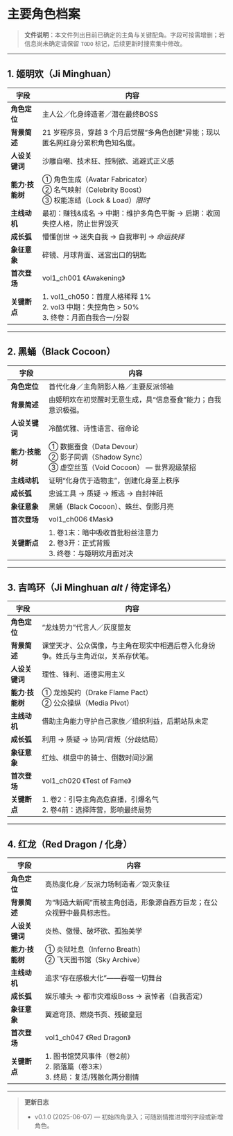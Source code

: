 # 主要角色档案

> **文件说明**：本文件列出目前已确定的主角与关键配角。字段可按需增删；若信息尚未确定请保留 `TODO` 标记，后续更新时搜索集中修改。

---

## 1. 姬明欢（Ji Minghuan）

| 字段         | 内容                                                                              |
| ---------- | ------------------------------------------------------------------------------- |
| **角色定位**   | 主人公／化身缔造者／潜在最终BOSS                                                              |
| **背景简述**   | 21 岁程序员，穿越 3 个月后觉醒“多角色创建”异能；现以匿名网红身分累积角色知名度。                                    |
| **人设关键词**  | 沙雕自嘲、技术狂、控制欲、逃避式正义感                                                             |
| **能力·技能树** | ① 角色生成（Avatar Fabricator）<br>② 名气映射（Celebrity Boost）<br>③ 权能冻结（Lock & Load）*限时* |
| **主线动机**   | 最初：赚钱&成名 → 中期：维护多角色平衡 → 后期：收回失控人格，防止世界毁灭                                        |
| **成长弧**    | 懵懂创世 → 迷失自我 → 自我审判 → *命运抉择*                                                     |
| **象征意象**   | 碎镜、月球背面、迷宫出口的钥匙                                                                 |
| **首次登场**   | vol1\_ch001 《Awakening》                                                         |
| **关键断点**   | 1. vol1\_ch050：首度人格稀释 1%<br>2. vol3 中期：失控角色 > 50%<br>3. 终卷：月面自我合一/分裂            |

---

## 2. 黑蛹（Black Cocoon）

| 字段         | 内容                                                                         |
| ---------- | -------------------------------------------------------------------------- |
| **角色定位**   | 首代化身／主角阴影人格／主要反派领袖                                                         |
| **背景简述**   | 由姬明欢在初觉醒时无意生成，具“信息蚕食”能力；自我意识极强。                                            |
| **人设关键词**  | 冷酷优雅、诗性语言、宿命论                                                              |
| **能力·技能树** | ① 数据蚕食（Data Devour）<br>② 影子同调（Shadow Sync）<br>③ 虚空丝茧（Void Cocoon） — 世界观级禁招 |
| **主线动机**   | 证明“化身优于造物主”，创建化身至上秩序                                                       |
| **成长弧**    | 忠诚工具 → 质疑 → 叛逃 → 自封神祇                                                      |
| **象征意象**   | 黑蛹（Black Cocoon）、蛛丝、倒影月亮                                                                 |
| **首次登场**   | vol1\_ch006 《Mask》                                                         |
| **关键断点**   | 1. 卷1末：暗中吸收首批粉丝注意力<br>2. 卷3开：正式背叛<br>3. 终卷：与姬明欢月面对决                        |

---

## 3. 吉鸣环（Ji Minghuan *alt* / 待定译名）

| 字段         | 内容                                              |
| ---------- | ----------------------------------------------- |
| **角色定位**   | “龙烛势力”代言人／灰度盟友                                  |
| **背景简述**   | 课堂天才、公众偶像，与主角在现实中相遇后卷入化身纷争。姓氏与主角近似，关系存伏笔。       |
| **人设关键词**  | 理性、锋利、道德实用主义                                    |
| **能力·技能树** | ① 龙烛契约（Drake Flame Pact）<br>② 公众操纵（Media Pivot） |
| **主线动机**   | 借助主角能力守护自己家族／组织利益，后期站队未定                        |
| **成长弧**    | 利用 → 质疑 → 协同/背叛（分歧结局）                           |
| **象征意象**   | 红烛、棋盘中的骑士、倒数时间沙漏                                |
| **首次登场**   | vol1\_ch020 《Test of Fame》                      |
| **关键断点**   | 1. 卷2：引导主角高危直播，引爆名气<br>2. 卷4前：选择阵营，影响最终局势       |

---

## 4. 红龙（Red Dragon / 化身）

| 字段         | 内容                                                 |
| ---------- | -------------------------------------------------- |
| **角色定位**   | 高热度化身／反派力场制造者／毁灭象征                                 |
| **背景简述**   | 为“制造大新闻”而被主角创造，形象源自西方巨龙；在公众视野中最具标志性。               |
| **人设关键词**  | 炎热、傲慢、破坏欲、孤独美学                                     |
| **能力·技能树** | ① 炎狱吐息（Inferno Breath）<br>② 飞天图书馆（Sky Archive）     |
| **主线动机**   | 追求“存在感极大化”——吞噬一切舞台                                 |
| **成长弧**    | 娱乐噱头 → 都市灾难级Boss → 哀悼者（自我否定）                       |
| **象征意象**   | 翼遮穹顶、燃烧书页、残破皇冠                                     |
| **首次登场**   | vol1\_ch047 《Red Dragon》                           |
| **关键断点**   | 1. 图书馆焚风事件（卷2前）<br>2. 陨落篇（卷3末）<br>3. 终局：复活/残骸化两分剧情 |

---

> **更新日志**
>
> * v0.1.0 (2025-06-07) — 初始四角录入；可随剧情推进增列字段或新增角色。

